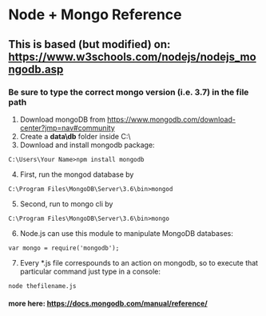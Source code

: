 # Node + Mongo Reference

## This is based (but modified) on: https://www.w3schools.com/nodejs/nodejs_mongodb.asp
### Be sure to type the correct mongo version (i.e. 3.7) in the file path

1. Download mongoDB from https://www.mongodb.com/download-center?jmp=nav#community
2. Create a **data\db** folder inside C:\ 
3. Download and install mongodb package: 
```
C:\Users\Your Name>npm install mongodb
```
4. First, run the mongod database by 
```
C:\Program Files\MongoDB\Server\3.6\bin>mongod 
```
5. Second, run to mongo cli by 
```
C:\Program Files\MongoDB\Server\3.6\bin>mongo 
```
6. Node.js can use this module to manipulate MongoDB databases: 
```
var mongo = require('mongodb');
```
7. Every *.js file correspounds to an action on mongodb, so to execute that particular command
 just type in a console: 
```
node thefilename.js
```


#### more here: https://docs.mongodb.com/manual/reference/